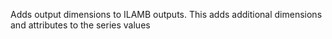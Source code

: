 Adds output dimensions to ILAMB outputs.
This adds additional dimensions and attributes to the series values

